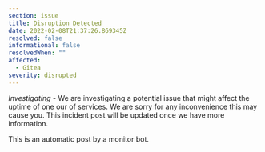 ```yaml
---
section: issue
title: Disruption Detected
date: 2022-02-08T21:37:26.869345Z
resolved: false
informational: false
resolvedWhen: ""
affected:
  - Gitea
severity: disrupted
---
```

*Investigating* - We are investigating a potential issue that might affect the uptime of one our of services. We are sorry for any inconvenience this may cause you. This incident post will be updated once we have more information.

This is an automatic post by a monitor bot.
        